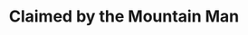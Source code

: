 ---
title: "Claimed by the Mountain Man"
series: "Rugged Desires"
badge: "Book 1"
order: 1 
accent: "#db983d"
slug: "claimed"
cover: "/img/claimed-cover.webp"
blurb: "A city hiker, a grumpy mountain man, only one dry bed..."
retailer: "https://www.amazon.com/dp/B0F7GPPTW9"
permalink: "/books/claimed/"
---
